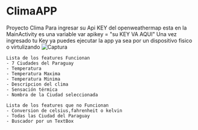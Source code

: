 # ClimaAPP
Proyecto Clima
   Para ingresar su Api KEY del openweathermap esta en la  MainActivity es una variable
   var apikey = "su KEY VA AQUI"
   Una vez ingresado tu Key ya puedes ejecutar la app ya sea por un dispositivo fisico o virtulizando
   ![Captura](https://user-images.githubusercontent.com/57275367/91367860-8b56e700-e7d5-11ea-8687-a582d5b2437a.PNG)

   
    Lista de los features Funcionan
    - 7 Ciudades del Paraguay
    - Temperatura
    - Temperatura Maxima
    - Temperatura Minima
    - Descripcion del clima
    - Sensación térmica
    - Nombra de la Ciudad seleccionada 
    
    Lista de los features que no Funcionan
    - Conversion de celsius,fahrenheit o kelvin
    - Todas las Ciudad del Paraguay
    - Buscador por un TextBox
